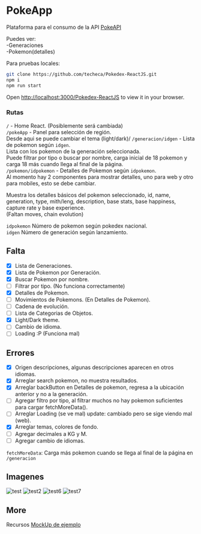 # PokeApp

Plataforma para el consumo de la API [PokeAPI](https://pokeapi.co/)

Puedes ver:\
-Generaciones\
-Pokemon(detalles)

Para pruebas locales:

```bash
git clone https://github.com/techeca/Pokedex-ReactJS.git
npm i
npm run start
```

Open [http://localhost:3000/Pokedex-ReactJS](http://localhost:3000/Pokedex-ReactJS) to view it in your browser.

### Rutas

`/` - Home React. (Posiblemente será cambiada) \
`/pokeApp` - Panel para selección de región.\
Desde aqui se puede cambiar el tema (light/dark)/
`/generacion/idgen` - Lista de pokemon según `idgen`.\
Lista con los pokemon de la generación seleccionada.\
Puede filtrar por tipo o buscar por nombre, carga inicial de 18 pokemon y carga 18 más cuando llega al final de la página.\
`/pokemon/idpokemon` - Detalles de Pokemon según `idpokemon`.\
Al momento hay 2 componentes para mostrar detalles, uno para web y otro para mobiles, esto se debe cambiar.

Muestra los detalles básicos del pokemon seleccionado, id, name, generation, type, mith/leng, description, base stats, base happiness, capture rate y base experience.  
(Faltan moves, chain evolution)

`idpokemon` Número de pokemon según pokedex nacional.\
`idgen` Número de generación según lanzamiento.

## Falta

- [x] Lista de Generaciones.
- [x] Lista de Pokemon por Generación.
- [x] Buscar Pokemon por nombre.
- [ ] Filtrar por tipo. (No funciona correctamente)
- [x] Detalles de Pokemon.
- [ ] Movimientos de Pokemons. (En Detalles de Pokemon).
- [ ] Cadena de evolución.
- [ ] Lista de Categorias de Objetos.
- [x] Light/Dark theme.
- [ ] Cambio de idioma.
- [ ] Loading :P (Funciona mal)

## Errores

- [x] Origen descripciones, algunas descripciones aparecen en otros idiomas.
- [x] Arreglar search pokemon, no muestra resultados.
- [x] Arreglar backButton en Detalles de pokemon, regresa a la ubicación anterior y no a la generación.
- [ ] Agregar filtro por tipo, al filtrar muchos no hay pokemon suficientes para cargar fetchMoreData().
- [ ] Arreglar Loading (se ve mal) update: cambiado pero se sige viendo mal (web).
- [x] Arreglar temas, colores de fondo.
- [ ] Agregar decimales a KG y M.
- [ ] Agregar cambio de idiomas.

`fetchMoreData`: Carga más pokemon cuando se llega al final de la página en `/generacion`

## Imagenes

![test](https://user-images.githubusercontent.com/53408118/181391245-43ceb537-12ef-4a63-85a8-0e6d372cef59.PNG)
![test2](https://user-images.githubusercontent.com/53408118/181391255-a5c34518-e7ab-46e3-9f0f-cb4ca886c165.PNG)
![test6](https://user-images.githubusercontent.com/53408118/181391671-eec76cb8-456d-483d-a530-ab2b21f21745.PNG)
![test7](https://user-images.githubusercontent.com/53408118/181391681-bd07f9fe-4edc-4ee0-a041-ee9e2a0cf7ea.PNG)

## More

Recursos
[MockUp de ejemplo](https://www.figma.com/file/KEGlrZfL5UO3UxultQ5xh1/Pokédex-Figma-Card-Templates)
